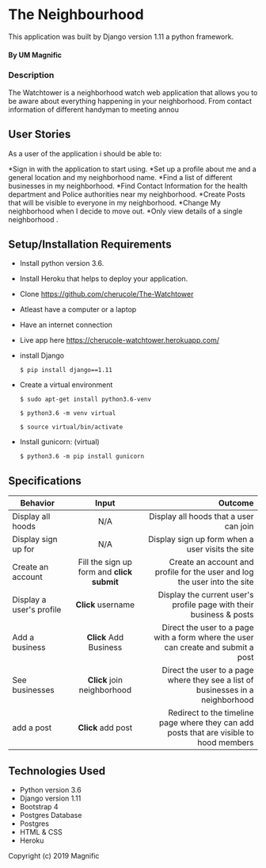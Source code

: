 # The Neighbourhood

This application was built by Django version 1.11 a python framework.

#### By UM Magnific 

### Description

The Watchtower is a neighborhood watch web application that allows you to be aware about everything happening in your neighborhood. From contact information of different handyman to meeting annou

## User Stories

As a user of the application i should be able to:

*Sign in with the application to start using.
*Set up a profile about me and a general location and my neighborhood name.
*Find a list of different businesses in my neighborhood.
*Find Contact Information for the health department and Police authorities near my neighborhood.
*Create Posts that will be visible to everyone in my neighborhood.
*Change My neighborhood when I decide to move out.
*Only view details of a single neighborhood  .

## Setup/Installation Requirements

* Install python version 3.6.
* Install Heroku that helps to deploy your application.
* Clone https://github.com/cherucole/The-Watchtower
* Atleast have a computer or a laptop
* Have an internet connection
* Live app here https://cherucole-watchtower.herokuapp.com/

* install Django

   ```$ pip install django==1.11```

* Create a virtual environment

   `$ sudo apt-get install python3.6-venv`

   ```$ python3.6 -m venv virtual```

   ```$ source virtual/bin/activate```

* Install gunicorn: (virtual)

   ```$ python3.6 -m pip install gunicorn```


## Specifications

| Behavior        | Input           | Outcome  |
| ------------- |:-------------:| -----:|
| Display all hoods | N/A | Display all hoods that a user can join |
| Display sign up for | N/A | Display sign up form when a user visits the site |
| Create an account | Fill the sign up form and **click submit** | Create an account and profile for the user and log the user into the site |
| Display a user's profile | **Click** username | Display the current user's profile page with their business & posts |
| Add a business| **Click** Add Business | Direct the user to a page with a form where the user can create and submit a post |
| See businesses | **Click** join neighborhood | Direct the user to a page where they see a list of businesses in a neighborhood |
| add a post | **Click** add post | Redirect to the timeline page where they can add posts that are visible to hood members |


## Technologies Used

  * Python version 3.6
  * Django version 1.11
  * Bootstrap 4
  * Postgres Database
  * Postgres
  * HTML & CSS 
  * Heroku


Copyright (c) 2019 Magnific



